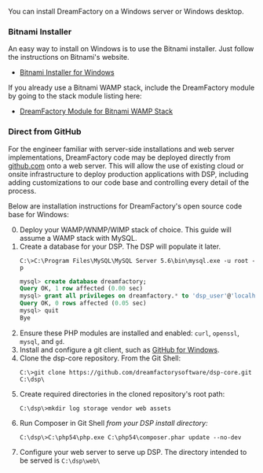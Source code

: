 You can install DreamFactory on a Windows server or Windows desktop.

### Bitnami Installer

An easy way to install on Windows is to use the Bitnami installer. Just follow the instructions on Bitnami's website.

* [Bitnami Installer for Windows](https://bitnami.com/stack/dreamfactory/installer#windows)

If you already use a Bitnami WAMP stack, include the DreamFactory module by going to the stack module listing here:

* [DreamFactory Module for Bitnami WAMP Stack](https://bitnami.com/stack/wamp/modules#dreamfactory)

### Direct from GitHub

For the engineer familiar with server-side installations and web server implementations, DreamFactory code may be deployed directly from [github.com](http://github.com/dreamfactorysoftware/dsp-core) onto a web server. This will allow the use of existing cloud or onsite infrastructure to deploy production applications with DSP, including adding customizations to our code base and controlling every detail of the process.

Below are installation instructions for DreamFactory's open source code base for Windows:

0. Deploy your WAMP/WNMP/WIMP stack of choice. This guide will assume a WAMP stack with MySQL.
1. Create a database for your DSP. The DSP will populate it later.
   ```
   C:\>C:\Program Files\MySQL\MySQL Server 5.6\bin\mysql.exe -u root -p
   ```
   ```sql
   mysql> create database dreamfactory;
   Query OK, 1 row affected (0.00 sec)
   mysql> grant all privileges on dreamfactory.* to 'dsp_user'@'localhost' identified by 'dsp_user';
   Query OK, 0 rows affected (0.05 sec)
   mysql> quit
   Bye
   ```
2. Ensure these PHP modules are installed and enabled: `curl`, `openssl`, `mysql`, and `gd`.
3. Install and configure a git client, such as [GitHub for Windows](https://windows.github.com/).
4. Clone the dsp-core repository. From the Git Shell:
   ```
   C:\>git clone https://github.com/dreamfactorysoftware/dsp-core.git C:\dsp\
   ```
5. Create required directories in the cloned repository's root path:
   ```
   C:\dsp\>mkdir log storage vendor web assets
   ```
6. Run Composer in Git Shell *from your DSP install directory:*
   ```
   C:\dsp\>C:\php54\php.exe C:\php54\composer.phar update --no-dev
   ```
7. Configure your web server to serve up DSP. The directory intended to be served is `C:\dsp\web\`




